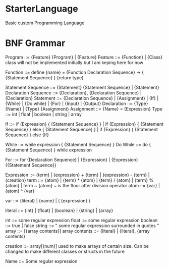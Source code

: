 # StarterLanguage
Basic custom Programming Language




# BNF Grammar

Program ::= {Feature} {Program} | {Feature}
Feature ::= {Function} | {Class}               class will not be implemented initially but I am keping here for now

             
Function ::= define {name} = {Function Declaration Sequence} -> { {Statement Sequence} } {return type}


Statement Sequence ::= {Statement} {Statement Sequence} | {Statement}
Declaration Sequence ::= {Declaration}, {Declaration Sequence} | {Declaration}
Statement ::= {Declaration Sequence} | {Assignment} | {If} | {While} | {Do while} | {For} | {Input} | {Output}
Declaration ::= {Type} {Name} | {Type} {Assignment}
Assignment ::= {Name} = {Expression}
Type ::= int | float | boolean | string | array


If ::= if {Expression} { {Statement Sequence} } | if {Expression} { {Statement Sequence} } else { {Statement Sequence} } | if {Expression} { {Statement Sequence} } else {If}

While ::= while expression { {Statement Sequence} }
Do While ::= do { {Statement Sequence} } while expression

For ::= for {Declaration Sequence} | {Expression} | {Expression} {{Statement Sequence}}

Expression ::= {term} | {expression} + {term} | {expression} - {term} | {creation}
term ::= {atom} | {term} * {atom} | {term} / {atom} | {term} % {atom} | term ~ {atom}                                      ~ is the floor after division operator 
atom ::= {var} | {atom} ^ {var}

var ::= {literal} | {name} | ( {expression} )

literal ::= {int} | {float} | {boolean} | {string} | {array}

int ::= some regular expression
float ::= some regular expression
boolean ::= true | false
string ::= " some regular expression surrounded in quotes "
array ::= [{array contents}]
array contents ::= {literal} | {literal}, {array contents}

creation ::= array[{num}]       used to make arrays of certain size. Can be changed to make different classes or structs in the future




Name ::= Some regular expression

